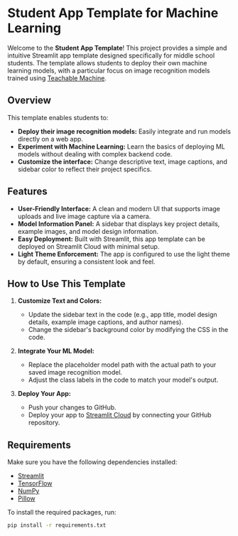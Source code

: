 # Student App Template for Machine Learning

Welcome to the **Student App Template**! This project provides a simple and intuitive Streamlit app template designed specifically for middle school students. The template allows students to deploy their own machine learning models, with a particular focus on image recognition models trained using [Teachable Machine](https://teachablemachine.withgoogle.com/).

## Overview

This template enables students to:
- **Deploy their image recognition models:** Easily integrate and run models directly on a web app.
- **Experiment with Machine Learning:** Learn the basics of deploying ML models without dealing with complex backend code.
- **Customize the interface:** Change descriptive text, image captions, and sidebar color to reflect their project specifics.

## Features

- **User-Friendly Interface:** A clean and modern UI that supports image uploads and live image capture via a camera.
- **Model Information Panel:** A sidebar that displays key project details, example images, and model design information.
- **Easy Deployment:** Built with Streamlit, this app template can be deployed on Streamlit Cloud with minimal setup.
- **Light Theme Enforcement:** The app is configured to use the light theme by default, ensuring a consistent look and feel.

## How to Use This Template

1. **Customize Text and Colors:**
   - Update the sidebar text in the code (e.g., app title, model design details, example image captions, and author names).
   - Change the sidebar's background color by modifying the CSS in the code.
   
2. **Integrate Your ML Model:**
   - Replace the placeholder model path with the actual path to your saved image recognition model.
   - Adjust the class labels in the code to match your model's output.

3. **Deploy Your App:**
   - Push your changes to GitHub.
   - Deploy your app to [Streamlit Cloud](https://share.streamlit.io/) by connecting your GitHub repository.

## Requirements

Make sure you have the following dependencies installed:

- [Streamlit](https://streamlit.io/)
- [TensorFlow](https://tensorflow.org/)
- [NumPy](https://numpy.org/)
- [Pillow](https://python-pillow.org/)

To install the required packages, run:

```bash
pip install -r requirements.txt
